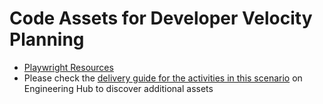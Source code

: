 # Code Assets for Developer Velocity Planning

- [Playwright Resources](./playwright-ts/)
- Please check the [delivery guide for the activities in this scenario](https://eng.ms/docs/microsoft-customer-partner-solutions-mcaps/customer-experience-and-support/asd-management/application-innovation/resource-center/articles/articles_vbd/app-innovation/enabledeveloperproductivityandacceleratedelivery/developervelocityplanning/intro) on Engineering Hub to discover additional assets